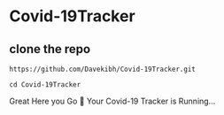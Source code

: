 # Covid-19Tracker
## clone the repo
```
https://github.com/Davekibh/Covid-19Tracker.git
```
```
cd Covid-19Tracker
```
Great Here you Go 🚀
Your Covid-19 Tracker is Running...
